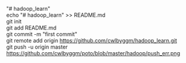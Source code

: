 "# hadoop_learn" <br>
echo "# hadoop_learn" >> README.md  <br>
git init  <br>
git add README.md  <br>
git commit -m "first commit"  <br>
git remote add origin https://github.com/cwlbyggm/hadoop_learn.git  <br>
git push -u origin master  <br>
https://github.com/cwlbyggm/poto/blob/master/hadoop/push_err.png
